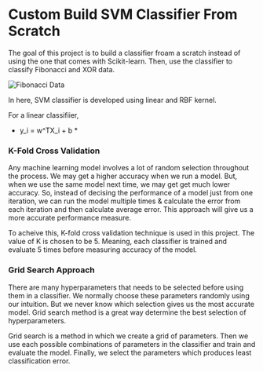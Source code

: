 # Custom Build SVM Classifier From Scratch

The goal of this project is to build a classifier froam a scratch instead of using the one that comes with Scikit-learn. Then, use the classifier to classify Fibonacci and XOR data. 

![Fibonacci Data](https://github.com/ibhatta17/Machine-Learning/tree/master/Custom-Classifier/img)

In here, SVM classifier is developed using linear and RBF kernel.

For a linear classifiier,
* y_i = w^TX_i + b *


### K-Fold Cross Validation
Any machine learning model involves a lot of random selection throughout the process. We may get a higher accuracy when we run a model. But, when we use the same model next time, we may get get much lower accuracy. So, instead of decising the performance of a model just from one iteration, we can run the model multiple times & calculate the error from each iteration and then calculate average error. This approach will give us a more accurate performance measure.

To acheive this, K-fold cross validation technique is used in this project. The value of K is chosen to be 5. Meaning, each classifier is trained and evaluate 5 times before measuring accuracy of the model.


### Grid Search Approach
There are many hyperparameters that needs to be selected before using them in a classifier. We normally choose these parameters randomly using our intuition. But we never know which selection gives us the most accurate model. Grid search method is a great way determine the best selection of hyperparameters.

Grid search is a method in which we create a grid of parameters. Then we use each possible combinations of parameters in the classifier  and train and evaluate the model. Finally, we select the parameters which produces least classification error.

